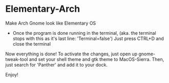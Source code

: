 # Elementary-Arch
Make Arch Gnome look like Elementary OS 

- Once the program is done running in the terminal, (aka. the terminal stops with this as it's last line: 'Terminal=false')
Just press CTRL+D and close the terminal

Now everything is done! To activate the changes, just open up gnome-tweak-tool and set your shell theme and gtk theme to MacOS-Sierra. Then, just search for 'Panther' and add it to your dock.

Enjoy!
